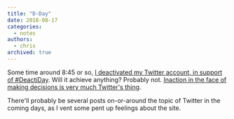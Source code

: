 ```yaml
---
title: "D-Day"
date: 2018-08-17
categories:
  - notes
authors:
  - chris
archived: true
---
```


Some time around 8:45 or so, [I deactivated my Twitter account, in support of #DeactiDay](/blog/august-17th-is-twitter-deactiday/). Will it achieve anything? Probably not. [Inaction in the face of making decisions is very much Twitter's thing](https://www.theverge.com/2018/8/17/17706256/twitter-alex-jones-third-party-apps-hard-decisions).

There'll probably be several posts on-or-around the topic of Twitter in the coming days, as I vent some pent up feelings about the site.
